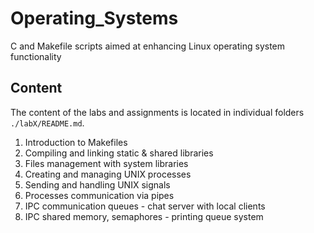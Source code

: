 # Operating_Systems
C and Makefile scripts aimed at enhancing Linux operating system functionality

## Content
The content of the labs and assignments is located in individual folders ```./labX/README.md```.
1. Introduction to Makefiles
2. Compiling and linking static & shared libraries
3. Files management with system libraries
4. Creating and managing UNIX processes
5. Sending and handling UNIX signals
6. Processes communication via pipes
7. IPC communication queues - chat server with local clients
8. IPC shared memory, semaphores - printing queue system
